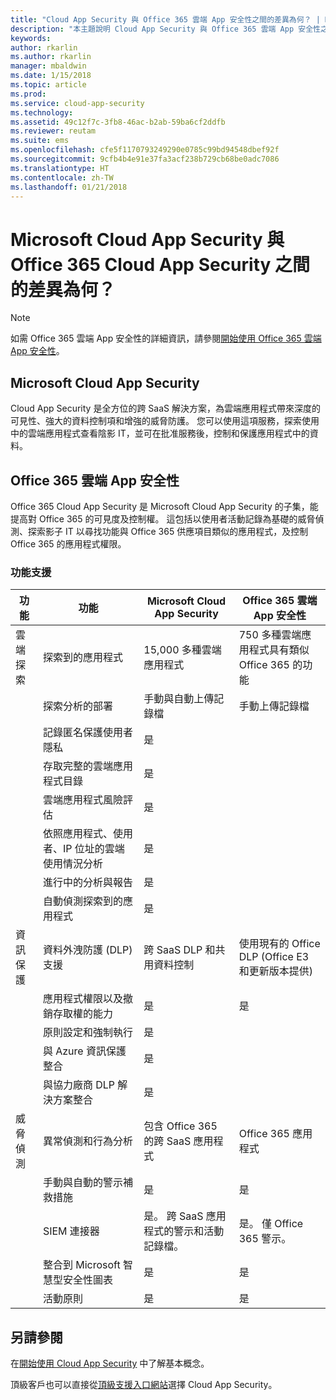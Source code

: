 ```yaml
---
title: "Cloud App Security 與 Office 365 雲端 App 安全性之間的差異為何？ | Microsoft Docs"
description: "本主題說明 Cloud App Security 與 Office 365 雲端 App 安全性之間的差異。"
keywords: 
author: rkarlin
ms.author: rkarlin
manager: mbaldwin
ms.date: 1/15/2018
ms.topic: article
ms.prod: 
ms.service: cloud-app-security
ms.technology: 
ms.assetid: 49c12f7c-3fb8-46ac-b2ab-59ba6cf2ddfb
ms.reviewer: reutam
ms.suite: ems
ms.openlocfilehash: cfe5f1170793249290e0785c99bd94548dbef92f
ms.sourcegitcommit: 9cfb4b4e91e37fa3acf238b729cb68be0adc7086
ms.translationtype: HT
ms.contentlocale: zh-TW
ms.lasthandoff: 01/21/2018
---
```

# <a name="what-are-the-differences-between-microsoft-cloud-app-security-and-office-365-cloud-app-security"></a>Microsoft Cloud App Security 與 Office 365 Cloud App Security 之間的差異為何？

> [!NOTE]
> 如需 Office 365 雲端 App 安全性的詳細資訊，請參閱[開始使用 Office 365 雲端 App 安全性](https://support.office.com/article/Get-started-with-Advanced-Management-Security-d9ee4d67-f2b3-42b4-9c9e-c4529904990a)。

## <a name="microsoft-cloud-app-security"></a>Microsoft Cloud App Security 

Cloud App Security 是全方位的跨 SaaS 解決方案，為雲端應用程式帶來深度的可見性、強大的資料控制項和增強的威脅防護。 您可以使用這項服務，探索使用中的雲端應用程式查看陰影 IT，並可在批准服務後，控制和保護應用程式中的資料。 

## <a name="office-365-cloud-app-security"></a>Office 365 雲端 App 安全性

Office 365 Cloud App Security 是 Microsoft Cloud App Security 的子集，能提高對 Office 365 的可見度及控制權。 這包括以使用者活動記錄為基礎的威脅偵測、探索影子 IT 以尋找功能與 Office 365 供應項目類似的應用程式，及控制 Office 365 的應用程式權限。

### <a name="feature-support"></a>功能支援

|功能|功能|Microsoft Cloud App Security|Office 365 雲端 App 安全性|
|----|----|----|----|
|雲端探索|探索到的應用程式 |15,000 多種雲端應用程式  |750 多種雲端應用程式具有類似 Office 365 的功能|
||探索分析的部署|手動與自動上傳記錄檔|手動上傳記錄檔|
||記錄匿名保護使用者隱私|是||
||存取完整的雲端應用程式目錄|是||
||雲端應用程式風險評估|是||
||依照應用程式、使用者、IP 位址的雲端使用情況分析|是||
||進行中的分析與報告|是||
||自動偵測探索到的應用程式|是||
|資訊保護|資料外洩防護 (DLP) 支援|跨 SaaS DLP 和共用資料控制|使用現有的 Office DLP (Office E3 和更新版本提供)|
||應用程式權限以及撤銷存取權的能力|是|是|
||原則設定和強制執行|是||
||與 Azure 資訊保護整合 |是||
||與協力廠商 DLP 解決方案整合|是||
|威脅偵測|異常偵測和行為分析|包含 Office 365 的跨 SaaS 應用程式|Office 365 應用程式 |
||手動與自動的警示補救措施|是|是|
||SIEM 連接器|是。 跨 SaaS 應用程式的警示和活動記錄檔。|是。 僅 Office 365 警示。|
||整合到 Microsoft 智慧型安全性圖表|是|是|
||活動原則|是|是|



## <a name="see-also"></a>另請參閱  

在[開始使用 Cloud App Security](getting-started-with-cloud-app-security.md) 中了解基本概念。    

頂級客戶也可以直接從[頂級支援入口網站](https://premier.microsoft.com/)選擇 Cloud App Security。   

